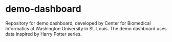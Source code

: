 demo-dashboard
==============

Repository for demo dashboard, developed by Center for Biomedical Informatics at Washington University in St. Louis. The demo dashboard uses data inspired by Harry Potter series.
